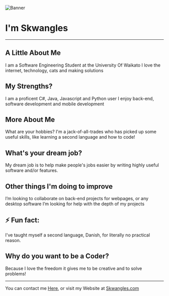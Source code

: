 ![Banner](https://i.ibb.co/sKJsN59/bannerimage.jpg)


# **I'm Skwangles**

---

## A Little About Me
   I am a Software Engineering Student at the University Of Waikato
   I love the internet, technology, cats and making solutions

## My Strengths?
 I am a proficent C#, Java, Javascript and Python user
 I enjoy back-end, software development and mobile development

## More About Me
  What are your hobbies?
  I'm a jack-of-all-trades who has picked up some useful skills, like learning a second language and how to code!
## What's your dream job?
  My dream job is to help make people's jobs easier by writing highly useful software and/or features.

## Other things I'm doing to improve
I’m looking to collaborate on back-end projects for webpages, or any desktop software
I’m looking for help with the depth of my projects

## ⚡ Fun fact: 
I've taught myself a second language, Danish, for literally no practical reason.

## Why do you want to be a Coder?</h2>
  Because I love the freedom it gives me to be creative and to solve problems!

---

You can contact me [Here](mailto:skwangles@gmail.com?subject=[Contacting%20You%20From%20Github!]), or visit my Website at [Skwangles.com](Skwangles.com)

